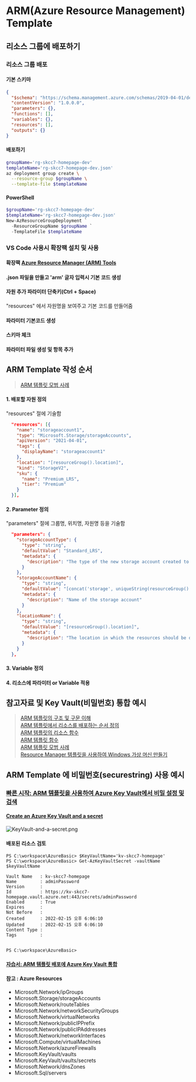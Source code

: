 # ARM(Azure Resource Management) Template

## 리소스 그룹에 배포하기

### 리소스 그룹 배포
#### 기본 스키마
```json
{
  "$schema": "https://schema.management.azure.com/schemas/2019-04-01/deploymentTemplate.json#",
  "contentVersion": "1.0.0.0",
  "parameters": {},
  "functions": [],
  "variables": {},
  "resources": [],
  "outputs": {}
}
```

#### 배포하기
```bash
groupName='rg-skcc7-homepage-dev'
templateName='rg-skcc7-homepage-dev.json'
az deployment group create \
  --resource-group $groupName \
  --template-file $templateName
```

#### PowerShell
```powershell
$groupName='rg-skcc7-homepage-dev'
$templateName='rg-skcc7-homepage-dev.json'
New-AzResourceGroupDeployment `
  -ResourceGroupName $groupName `
  -TemplateFile $templateName
```

### VS Code 사용시 확장팩 설치 및 사용

#### 확장팩 [Azure Resource Manager (ARM) Tools](https://marketplace.visualstudio.com/items?itemName=msazurermtools.azurerm-vscode-tools)  

#### .json 파일을 만들고 'arm' 글자 입력시 기본 코드 생성
#### 자원 추가 파라미터 단축키(Ctrl + Space)
"resources" 에서 자원명을 보여주고 기본 코드를 만들어줌

#### 파라미터 기본코드 생성

#### 스키마 체크

#### 파라미터 파일 생성 및 항목 추가


## ARM Template 작성 순서
> [ARM 템플릿 모범 사례](https://docs.microsoft.com/ko-kr/azure/azure-resource-manager/templates/best-practices)  

#### 1. 배포할 자원 정의
"resources" 절에 기술함
```json
  "resources": [{
    "name": "storageaccount1",
    "type": "Microsoft.Storage/storageAccounts",
    "apiVersion": "2021-04-01",
    "tags": {
      "displayName": "storageaccount1"
    },
    "location": "[resourceGroup().location]",
    "kind": "StorageV2",
    "sku": {
      "name": "Premium_LRS",
      "tier": "Premium"
    }
  }],
```
#### 2. Parameter 정의
"parameters" 절에 그룹명, 위치명, 자원명 등을 기술함
```json
  "parameters": {
    "storageAccountType": {
      "type": "string",
      "defaultValue": "Standard_LRS",
      "metadata": {
        "description": "The type of the new storage account created to store the VM disks."
      }
    },
    "storageAccountName": {
      "type": "string",
      "defaultValue": "[concat('storage', uniqueString(resourceGroup().id))]",
      "metadata": {
        "description": "Name of the storage account"
      }
    },
    "locationName": {
      "type": "string",
      "defaultValue": "[resourceGroup().location]",
      "metadata": {
        "description": "The location in which the resources should be deployed."
      }
    }
  },
```
#### 3. Variable 정의

#### 4. 리소스에 파라미터 or Variable 적용

## 참고자료  및 Key Vault(비밀번호) 통합 예시

> [ARM 템플릿의 구조 및 구문 이해](https://docs.microsoft.com/ko-kr/azure/azure-resource-manager/templates/syntax)  
> [ARM 템플릿에서 리소스를 배포하는 순서 정의](https://docs.microsoft.com/ko-kr/azure/azure-resource-manager/templates/resource-dependency)  
> [ARM 템플릿의 리소스 함수](https://docs.microsoft.com/ko-kr/azure/azure-resource-manager/templates/template-functions-resource#extensionresourceid)  
> [ARM 템플릿 함수](https://docs.microsoft.com/ko-kr/azure/azure-resource-manager/templates/template-functions)  
> [ARM 템플릿 모범 사례](https://docs.microsoft.com/ko-kr/azure/azure-resource-manager/templates/best-practices)  
> [Resource Manager 템플릿을 사용하여 Windows 가상 머신 만들기](https://docs.microsoft.com/ko-kr/azure/virtual-machines/windows/ps-template)  

## ARM Template 에 비밀번호(securestring) 사용 예시
### [빠른 시작: ARM 템플릿을 사용하여 Azure Key Vault에서 비밀 설정 및 검색](https://docs.microsoft.com/ko-kr/azure/key-vault/secrets/quick-create-template?tabs=PowerShell)  
#### [Create an Azure Key Vault and a secret](https://portal.azure.com/#create/Microsoft.Template/uri/https%3A%2F%2Fraw.githubusercontent.com%2FAzure%2Fazure-quickstart-templates%2Fmaster%2Fquickstarts%2Fmicrosoft.keyvault%2Fkey-vault-create%2Fazuredeploy.json)  
![KeyVault-and-a-secret.png](./img/KeyVault-and-a-secret.png)  
#### 배포된 리소스 검토
```
PS C:\workspace\AzureBasic> $KeyVaultName='kv-skcc7-homepage'
PS C:\workspace\AzureBasic> Get-AzKeyVaultSecret -vaultName $keyVaultName

Vault Name   : kv-skcc7-homepage
Name         : adminPassword
Version      : 
Id           : https://kv-skcc7-homepage.vault.azure.net:443/secrets/adminPassword
Enabled      : True
Expires      : 
Not Before   : 
Created      : 2022-02-15 오후 6:06:10
Updated      : 2022-02-15 오후 6:06:10
Content Type : 
Tags         : 


PS C:\workspace\AzureBasic> 
```
#### [자습서: ARM 템플릿 배포에 Azure Key Vault 통합](https://docs.microsoft.com/ko-kr/azure/azure-resource-manager/templates/template-tutorial-use-key-vault)

#### 참고 : Azure Resources 
- Microsoft.Network/ipGroups
- Microsoft.Storage/storageAccounts
- Microsoft.Network/routeTables
- Microsoft.Network/networkSecurityGroups
- Microsoft.Network/virtualNetworks
- Microsoft.Network/publicIPPrefix
- Microsoft.Network/publicIPAddresses
- Microsoft.Network/networkInterfaces
- Microsoft.Compute/virtualMachines
- Microsoft.Network/azureFirewalls
- Microsoft.KeyVault/vaults
- Microsoft.KeyVault/vaults/secrets
- Microsoft.Network/dnsZones
- Microsoft.Sql/servers
